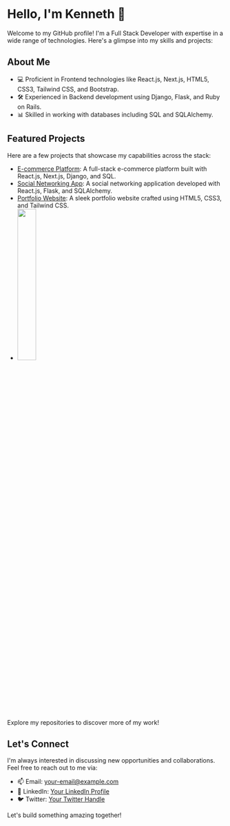 # Hello, I'm Kenneth 👋

Welcome to my GitHub profile! I'm a Full Stack Developer with expertise in a wide range of technologies. Here's a glimpse into my skills and projects:

## About Me

- 💻 Proficient in Frontend technologies like React.js, Next.js, HTML5, CSS3, Tailwind CSS, and Bootstrap.
- 🛠️ Experienced in Backend development using Django, Flask, and Ruby on Rails.
- 📊 Skilled in working with databases including SQL and SQLAlchemy.

## Featured Projects

Here are a few projects that showcase my capabilities across the stack:

- [E-commerce Platform](link-to-ecommerce-project): A full-stack e-commerce platform built with React.js, Next.js, Django, and SQL.
- [Social Networking App](link-to-social-app): A social networking application developed with React.js, Flask, and SQLAlchemy.
- [Portfolio Website](link-to-portfolio): A sleek portfolio website crafted using HTML5, CSS3, and Tailwind CSS.
- <img src='https://cdn.leonardo.ai/users/d22b0be7-7657-43c9-b075-ed04bfe83087/generations/80aa7496-e5a5-4b17-a3dc-0a650a23bdb3/Default_Web_design_of_GitHub_search_platform_3.jpg' width='30%' />

Explore my repositories to discover more of my work!

## Let's Connect

I'm always interested in discussing new opportunities and collaborations. Feel free to reach out to me via:

- 📫 Email: [your-email@example.com](mailto:your-email@example.com)
- 🔗 LinkedIn: [Your LinkedIn Profile](https://www.linkedin.com/in/your-linkedin-profile)
- 🐦 Twitter: [Your Twitter Handle](https://twitter.com/your-twitter-handle)

Let's build something amazing together!

